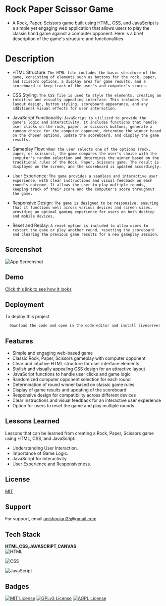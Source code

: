 
# Rock Paper Scissor Game 

- A Rock, Paper, Scissors game built using HTML, CSS, and JavaScript is a simple yet engaging web application that allows users to play the classic hand game against a computer opponent. Here is a brief description of the game's structure and functionalities 

# Description 
- HTML Structure:
`The HTML file includes the basic structure of the game, consisting of elements such as buttons for the rock, paper, and scissors options, a display area for game results, and a scoreboard to keep track of the user's and computer's scores.` 

- CSS Styling:
`The CSS file is used to style the elements, creating an intuitive and visually appealing interface. This includes the layout design, button styling, scoreboard appearance, and any additional visual effects for user interaction.`

- JavaScript Functionality:
`JavaScript is utilized to provide the game's logic and interactivity. It includes functions that handle user clicks on the rock, paper, or scissors buttons, generate a random choice for the computer opponent, determine the winner based on the chosen options, update the scoreboard, and display the game results.`

- Gameplay Flow:
`When the user selects one of the options (rock, paper, or scissors), the game compares the user's choice with the computer's random selection and determines the winner based on the traditional rules of the Rock, Paper, Scissors game. The result is displayed on the screen, and the scoreboard is updated accordingly.`

- User Experience:
`The game provides a seamless and interactive user experience, with clear instructions and visual feedback on each round's outcome. It allows the user to play multiple rounds, keeping track of their score and the computer's score throughout the game.`

- Responsive Design:
`The game is designed to be responsive, ensuring that it functions well across various devices and screen sizes, providing an optimal gaming experience for users on both desktop and mobile devices.`

- Reset and Replay:
`A reset option is included to allow users to restart the game or play another round, resetting the scoreboard and clearing the previous game results for a new gameplay session.`
## Screenshot

![App Screenshot](https://github.com/Anishpuj/AppleVisionproClone/assets/98417394/4f1ca165-afb4-44f6-8786-30732092b696)


## Demo

[Click this link to see how it looks](https://rockpsiss.netlify.app/)   



## Deployment

To deploy this project

```bash
  Download the code and open in the code editor and install liveserver extension and after loading the file you can run it on live server and check it out 
```


## Features

- Simple and engaging web-based game
- Classic Rock, Paper, Scissors gameplay with computer opponent
- Clear and intuitive HTML structure for user interface elements
- Stylish and visually appealing CSS design for an attractive layout
- JavaScript functions to handle user clicks and game logic
- Randomized computer opponent selection for each round
- Determination of round winner based on classic game rules
- Display of game results and updating of the scoreboard
- Responsive design for compatibility across different devices
- Clear instructions and visual feedback for an interactive user experience
- Option for users to reset the game and play multiple rounds




## Lessons Learned

Lessons that can be learned from creating a Rock, Paper, Scissors game using HTML, CSS, and JavaScript:

- Understanding User Interaction.
- Importance of Game Logic.
- JavaScript for Interactivity.
- User Experience and Responsiveness.

## License

[MIT](https://choosealicense.com/licenses/mit/)


## Support

For support, email anishpujari25@gmail.com 


## Tech Stack

**HTML**,**CSS**,**JAVASCRIPT**,**CANVAS** <br>
![HTML](https://img.shields.io/badge/HTML5-E34F26?style=for-the-badge&logo=html5&logoColor=white)

![CSS](https://img.shields.io/badge/CSS3-1572B6?style=for-the-badge&logo=css3&logoColor=white)

![JavaScript](https://img.shields.io/badge/JavaScript-323330?style=for-the-badge&logo=javascript&logoColor=F7DF1E)
## Badges

[![MIT License](https://img.shields.io/badge/License-MIT-green.svg)](https://choosealicense.com/licenses/mit/)
[![GPLv3 License](https://img.shields.io/badge/License-GPL%20v3-yellow.svg)](https://opensource.org/licenses/)
[![AGPL License](https://img.shields.io/badge/license-AGPL-blue.svg)](http://www.gnu.org/licenses/agpl-3.0)

